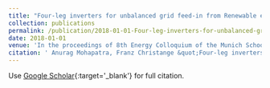 ```yaml
---
title: "Four-leg inverters for unbalanced grid feed-in from Renewable energy sources"
collection: publications
permalink: /publication/2018-01-01-Four-leg-inverters-for-unbalanced-grid-feed-in-from-Renewable-energy-sources
date: 2018-01-01
venue: 'In the proceedings of 8th Energy Colloquium of the Munich School of Engineering, 2018'
citation: ' Anurag Mohapatra, Franz Christange &quot;Four-leg inverters for unbalanced grid feed-in from Renewable energy sources&quot;. *In the proceedings of 8th Energy Colloquium of the Munich School of Engineering, 2018*, 2018.'
---
```


Use [Google Scholar](https://scholar.google.com/scholar?q=Four+leg+inverters+for+unbalanced+grid+feed+in+from+Renewable+energy+sources){:target='_blank'} for full citation.
